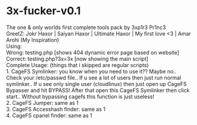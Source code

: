 # 3x-fucker-v0.1
The one &amp; only worlds first complete tools pack by 3xp1r3 Pr1nc3
<br>
GreetZ: Jokr Haxor | Saiyan Haxor | Ultimate Haxor | My first love <3 | Amar Arohi (My Inspiration) <br>
Using: <br>
        Wrong: testing.php [shows 404 dynamic error page based on website] <br>
        Correct: testing.php?3x=3x [now showing the main script] <br>
Complete Usage: (things that i skipped are regular scripts)<br>
                1. CageFS Symlinker: you know when you need to use it?? Maybe no.. Check your /etc/passwd file.. If u see a lot of users then just run normal symlinker.. If u see only single user (cloudlinux) then just open up CageFS Bypasser and hit BYPASS! After that open this CageFS Symlinker then click start.. Without bypassing cagefs this function is just useless! <br>
                2. CageFS Jumper: same as 1 <br>
                3. CageFS Accesshash finder: same as 1 <br>
                4. CageFS cpanel finder: same as 1 <br>
